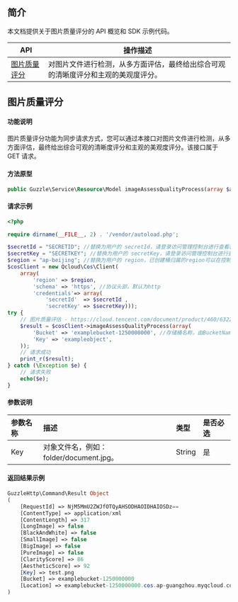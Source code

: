 ## 简介

本文档提供关于图片质量评分的 API 概览和 SDK 示例代码。

| API           | 操作描述                 |
| ------------- |  ---------------------- |
| [图片质量评分](https://cloud.tencent.com/document/product/460/63228) | 对图片文件进行检测，从多方面评估，最终给出综合可观的清晰度评分和主观的美观度评分。 |

## 图片质量评分

#### 功能说明

图片质量评分功能为同步请求方式，您可以通过本接口对图片文件进行检测，从多方面评估，最终给出综合可观的清晰度评分和主观的美观度评分。该接口属于 GET 请求。

#### 方法原型

```php
public Guzzle\Service\Resource\Model imageAssessQualityProcess(array $args = array());
```

#### 请求示例

```php
<?php

require dirname(__FILE__, 2) . '/vendor/autoload.php';

$secretId = "SECRETID"; //替换为用户的 secretId，请登录访问管理控制台进行查看和管理，https://console.cloud.tencent.com/cam/capi
$secretKey = "SECRETKEY"; //替换为用户的 secretKey，请登录访问管理控制台进行查看和管理，https://console.cloud.tencent.com/cam/capi
$region = "ap-beijing"; //替换为用户的 region，已创建桶归属的region可以在控制台查看，https://console.cloud.tencent.com/cos5/bucket
$cosClient = new Qcloud\Cos\Client(
    array(
        'region' => $region,
        'schema' => 'https', //协议头部，默认为http
        'credentials'=> array(
            'secretId'  => $secretId ,
            'secretKey' => $secretKey)));
try {
    // 图片质量评估 - https://cloud.tencent.com/document/product/460/63228
    $result = $cosClient->imageAssessQualityProcess(array(
        'Bucket' => 'examplebucket-1250000000', //存储桶名称，由BucketName-Appid 组成，可以在COS控制台查看 https://console.cloud.tencent.com/cos5/bucket
        'Key' => 'exampleobject',
    ));
    // 请求成功
    print_r($result);
} catch (\Exception $e) {
    // 请求失败
    echo($e);
}
```

#### 参数说明

| 参数名称          | 描述                                                         | 类型    | 是否必选 |
| :---------------- | :----------------------------------------------------------- | :------ | :------- |
| Key               | 对象文件名，例如：folder/document.jpg。                      | String  | 是       |

#### 返回结果示例

```php
GuzzleHttp\Command\Result Object
(
    [RequestId] => NjM5MmU2ZWJfOTQyAHSODHAOIDHAIOSDz==
    [ContentType] => application/xml
    [ContentLength] => 317
    [LongImage] => false
    [BlackAndWhite] => false
    [SmallImage] => false
    [BigImage] => false
    [PureImage] => false
    [ClarityScore] => 86
    [AestheticScore] => 92
    [Key] => test.png
    [Bucket] => examplebucket-1250000000
    [Location] => examplebucket-1250000000.cos.ap-guangzhou.myqcloud.com/test.png
)
```


